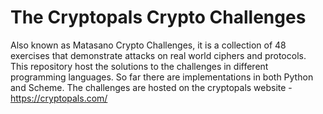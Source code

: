 # The Cryptopals Crypto Challenges

Also known as Matasano Crypto Challenges, it is a collection of 48 exercises that
demonstrate attacks on real world ciphers and protocols. This repository host
the solutions to the challenges in different programming languages. So far there
are implementations in both Python and Scheme. The challenges are hosted on
the cryptopals website - https://cryptopals.com/